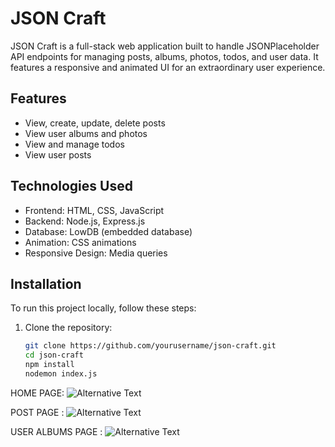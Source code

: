 # JSON Craft

JSON Craft is a full-stack web application built to handle JSONPlaceholder API endpoints for managing posts, albums, photos, todos, and user data. It features a responsive and animated UI for an extraordinary user experience.

## Features

- View, create, update, delete posts
- View user albums and photos
- View and manage todos
- View user posts

## Technologies Used

- Frontend: HTML, CSS, JavaScript
- Backend: Node.js, Express.js
- Database: LowDB (embedded database)
- Animation: CSS animations
- Responsive Design: Media queries

## Installation

To run this project locally, follow these steps:
1. Clone the repository:

   ```bash
   git clone https://github.com/yourusername/json-craft.git
   cd json-craft
   npm install
   nodemon index.js

HOME PAGE:
![Alternative Text](image1.png)

POST PAGE :
![Alternative Text](image2.png)

USER ALBUMS PAGE :
![Alternative Text](image3.png)
